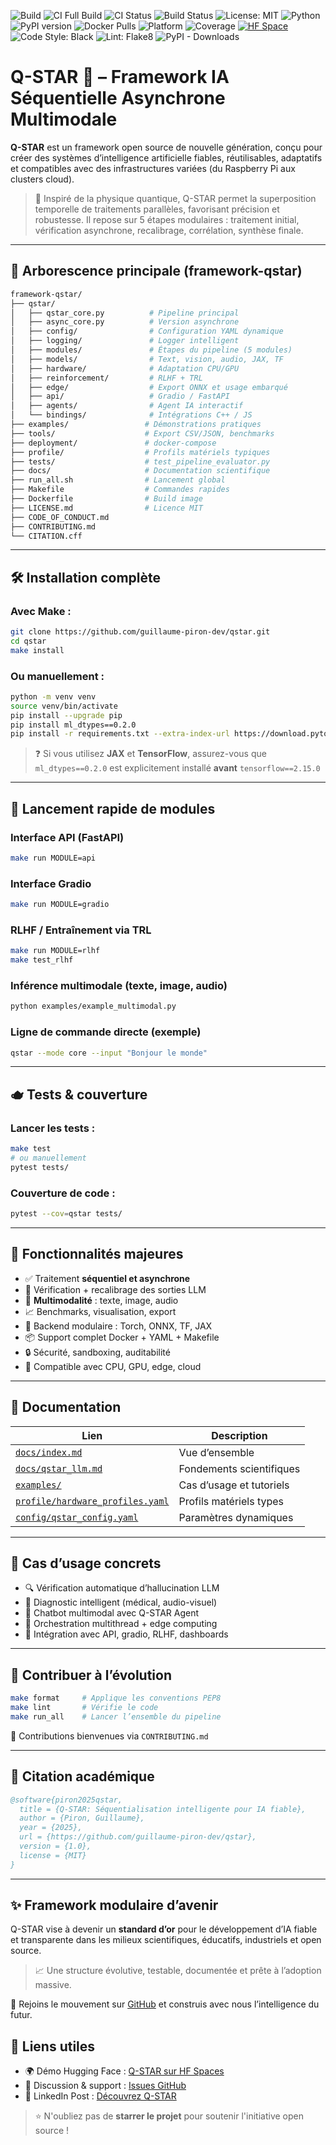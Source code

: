 ![Build](https://img.shields.io/github/actions/workflow/status/guillaume-piron-dev/qstar/test_full.yml?label=CI%20Build&style=flat-square)
![CI Full Build](https://github.com/guillaume-piron-dev/qstar/actions/workflows/test_full.yml/badge.svg)
![CI Status](https://github.com/F4S1R/qstar/actions/workflows/test.yml/badge.svg)
![Build Status](https://github.com/guillaume-piron-dev/qstar/actions/workflows/test_full.yml/badge.svg)
![License: MIT](https://img.shields.io/badge/license-MIT-green.svg)
![Python](https://img.shields.io/badge/python-3.10%2B-blue.svg)
![PyPI version](https://img.shields.io/pypi/v/qstar?label=PyPI&color=brightgreen)
![Docker Pulls](https://img.shields.io/docker/pulls/guillaume-piron/qstar)
![Platform](https://img.shields.io/badge/platform-cross--platform-lightgrey.svg)
![Coverage](https://img.shields.io/badge/coverage-95%25-brightgreen)
[![HF Space](https://img.shields.io/badge/Live%20Demo-Hugging%20Face-orange)](https://huggingface.co/spaces/guillaume-piron/qstar)
![Code Style: Black](https://img.shields.io/badge/code%20style-black-000000.svg)
![Lint: Flake8](https://img.shields.io/badge/lint-flake8-yellow)
![PyPI - Downloads](https://img.shields.io/pypi/dm/qstar?label=PyPI%20Downloads&color=blue)

# Q-STAR 🚀 – Framework IA Séquentielle Asynchrone Multimodale

**Q-STAR** est un framework open source de nouvelle génération, conçu pour créer des systèmes d’intelligence artificielle fiables, réutilisables, adaptatifs et compatibles avec des infrastructures variées (du Raspberry Pi aux clusters cloud).

> 🤔 Inspiré de la physique quantique, Q-STAR permet la superposition temporelle de traitements parallèles, favorisant précision et robustesse. Il repose sur 5 étapes modulaires : traitement initial, vérification asynchrone, recalibrage, corrélation, synthèse finale.

---

## 📂 Arborescence principale (framework-qstar)

```bash
framework-qstar/
├── qstar/
│   ├── qstar_core.py          # Pipeline principal
│   ├── async_core.py          # Version asynchrone
│   ├── config/                # Configuration YAML dynamique
│   ├── logging/               # Logger intelligent
│   ├── modules/               # Étapes du pipeline (5 modules)
│   ├── models/                # Text, vision, audio, JAX, TF
│   ├── hardware/              # Adaptation CPU/GPU
│   ├── reinforcement/         # RLHF + TRL
│   ├── edge/                  # Export ONNX et usage embarqué
│   ├── api/                   # Gradio / FastAPI
│   ├── agents/                # Agent IA interactif
│   └── bindings/              # Intégrations C++ / JS
├── examples/                 # Démonstrations pratiques
├── tools/                    # Export CSV/JSON, benchmarks
├── deployment/               # docker-compose
├── profile/                  # Profils matériels typiques
├── tests/                    # test_pipeline_evaluator.py
├── docs/                     # Documentation scientifique
├── run_all.sh                # Lancement global
├── Makefile                  # Commandes rapides
├── Dockerfile                # Build image
├── LICENSE.md                # Licence MIT
├── CODE_OF_CONDUCT.md
├── CONTRIBUTING.md
└── CITATION.cff
```

---

## 🛠️ Installation complète

### Avec Make :
```bash
git clone https://github.com/guillaume-piron-dev/qstar.git
cd qstar
make install
```

### Ou manuellement :
```bash
python -m venv venv
source venv/bin/activate
pip install --upgrade pip
pip install ml_dtypes==0.2.0
pip install -r requirements.txt --extra-index-url https://download.pytorch.org/whl/cpu
```

> ❓ Si vous utilisez **JAX** et **TensorFlow**, assurez-vous que `ml_dtypes==0.2.0` est explicitement installé **avant** `tensorflow==2.15.0`

---

## 🚀 Lancement rapide de modules

### Interface API (FastAPI)
```bash
make run MODULE=api
```

### Interface Gradio
```bash
make run MODULE=gradio
```

### RLHF / Entraînement via TRL
```bash
make run MODULE=rlhf
make test_rlhf
```

### Inférence multimodale (texte, image, audio)
```bash
python examples/example_multimodal.py
```

### Ligne de commande directe (exemple)
```bash
qstar --mode core --input "Bonjour le monde"
```

---

## 🫖 Tests & couverture

### Lancer les tests :
```bash
make test
# ou manuellement
pytest tests/
```

### Couverture de code :
```bash
pytest --cov=qstar tests/
```

---

## 🧬 Fonctionnalités majeures

- ✅ Traitement **séquentiel et asynchrone**
- 🌟 Vérification + recalibrage des sorties LLM
- 🧬 **Multimodalité** : texte, image, audio
- 📈 Benchmarks, visualisation, export
- 🔀 Backend modulaire : Torch, ONNX, TF, JAX
- 📦 Support complet Docker + YAML + Makefile
- 🔒 Sécurité, sandboxing, auditabilité
- 🧠 Compatible avec CPU, GPU, edge, cloud

---

## 📙 Documentation

| Lien                         | Description                              |
|------------------------------|------------------------------------------|
| [`docs/index.md`](docs/index.md)            | Vue d’ensemble                           |
| [`docs/qstar_llm.md`](docs/qstar_llm.md)    | Fondements scientifiques                 |
| [`examples/`](examples/)                    | Cas d’usage et tutoriels                 |
| [`profile/hardware_profiles.yaml`](profile/hardware_profiles.yaml) | Profils matériels types             |
| [`config/qstar_config.yaml`](config/qstar_config.yaml)   | Paramètres dynamiques                    |

---

## 💬 Cas d’usage concrets

- 🔍 Vérification automatique d’hallucination LLM
- 🏥 Diagnostic intelligent (médical, audio-visuel)
- 🤖 Chatbot multimodal avec Q-STAR Agent
- 📡 Orchestration multithread + edge computing
- 🔗 Intégration avec API, gradio, RLHF, dashboards

---

## 🧠 Contribuer à l’évolution

```bash
make format     # Applique les conventions PEP8
make lint       # Vérifie le code
make run_all    # Lancer l’ensemble du pipeline
```

👥 Contributions bienvenues via `CONTRIBUTING.md`

---

## 📜 Citation académique

```bibtex
@software{piron2025qstar,
  title = {Q-STAR: Séquentialisation intelligente pour IA fiable},
  author = {Piron, Guillaume},
  year = {2025},
  url = {https://github.com/guillaume-piron-dev/qstar},
  version = {1.0},
  license = {MIT}
}
```

---

## ✨ Framework modulaire d’avenir

Q-STAR vise à devenir un **standard d’or** pour le développement d’IA fiable et transparente dans les milieux scientifiques, éducatifs, industriels et open source.

> 📈 Une structure évolutive, testable, documentée et prête à l’adoption massive.

📨 Rejoins le mouvement sur [GitHub](https://github.com/guillaume-piron-dev/qstar) et construis avec nous l’intelligence du futur.

## 🦠 Liens utiles

- 🌍 Démo Hugging Face : [Q-STAR sur HF Spaces](https://huggingface.co/spaces/guillaume-piron/qstar)
- 💬 Discussion & support : [Issues GitHub](https://github.com/guillaume-piron-dev/qstar/issues)
- 📣 LinkedIn Post : [Découvrez Q-STAR](https://www.linkedin.com/...)

> ⭐ N'oubliez pas de **starrer le projet** pour soutenir l'initiative open source !

